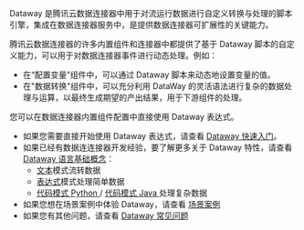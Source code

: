 Dataway 是腾讯云数据连接器中用于对流运行数据进行自定义转换与处理的脚本引擎，集成在数据连接器服务中，是提供数据连接器可扩展性的关键能力。

腾讯云数据连接器的许多内置组件和连接器中都提供了基于 Dataway 脚本的自定义能力，可以用于对数据连接器事件进行动态处理。例如：
- 在“配置变量”组件中，可以通过 Dataway 脚本来动态地设置变量的值。
- 在"数据转换"组件中，可以充分利用 DataWay 的灵活语法进行复杂的数据处理与运算，以最终生成期望的产出结果，用于下游组件的处理。

您可以在数据连接器内置组件配置中直接使用 Dataway 表达式。

- 如果您需要直接开始使用 Dataway 表达式，请查看 [Dataway 快速入门](https://cloud.tencent.com/document/product/1270/73947)。
- 如果已经有数据连连接器开发经验，要了解更多关于 Dataway 特性，请查看 [Dataway 语言基础概念](https://cloud.tencent.com/document/product/1270/73950)：
    - [文本](https://cloud.tencent.com/document/product/1270/73959)模式流转数据
    - [表达式](https://cloud.tencent.com/document/product/1270/73960)模式处理简单数据
    - [代码模式 Python ](https://cloud.tencent.com/document/product/1270/73957) / [代码模式 Java ](https://cloud.tencent.com/document/product/1270/73956)处理复杂数据
- 如果您想在场景案例中体验 Dataway，请查看 [场景案例](https://cloud.tencent.com/document/product/1270/73958)
- 如果您有其他问题，请查看 [Dataway 常见问题](https://cloud.tencent.com/document/product/1270/73949)
